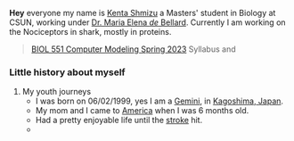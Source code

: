 **Hey** everyone my name is [Kenta Shmizu](https://www.instagram.com/p/CNGjeLmDxoH/) a Masters' student in Biology at CSUN, working under [Dr. Maria Elena _de_ Bellard](http://www.csun.edu/~bellard/index.html). Currently I am working on the Nociceptors in shark, mostly in proteins. 

> [BIOL 551 Computer Modeling Spring 2023](https://github.com/Biol551-CSUN/Shimizu)
> Syllabus and 


### Little history about myself ##################################################################################
1. My youth journeys
   * I was born on 06/02/1999, yes I am a [Gemini](https://en.wikipedia.org/wiki/Gemini_(astrology)), in [Kagoshima, Japan](https://en.wikipedia.org/wiki/Kagoshima).
   * My mom and I came to [America](https://en.wikipedia.org/wiki/United_States) when I was 6 months old.
   * Had a pretty enjoyable life until the [stroke](https://www.cdc.gov/stroke/about.htm#:~:text=A%20stroke%2C%20sometimes%20called%20a,term%20disability%2C%20or%20even%20death.) hit.
   * 
 
